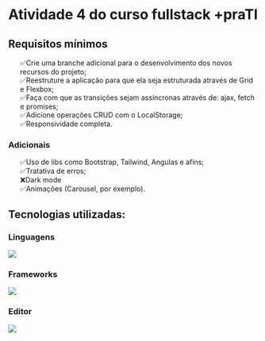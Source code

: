 <h1>Atividade 4 do curso fullstack +praTI</h1>
<h2>Requisitos mínimos</h2>
<ul style="list-style-type: none;">
    <li>✅Crie uma branche adicional para o desenvolvimento dos novos recursos do projeto;</li>
    <li>✅Reestruture a aplicação para que ela seja estruturada através de Grid e Flexbox;</li>
    <li>✅Faça com que as transições sejam assíncronas através de: ajax, fetch e promises;</li>
    <li>✅Adicione operações CRUD com o LocalStorage;</li>
    <li>✅Responsividade completa.</li>
</ul>
<h3>Adicionais</h3>
<ul style="list-style-type: none;">
    <li>✅Uso de libs como Bootstrap, Tailwind, Angulas e afins;</li>
    <li>✅Tratativa de erros;</li>
    <li>❌Dark mode</li>
    <li>✅Animações (Carousel, por exemplo).</li>
</ul>
<h2>Tecnologias utilizadas:</h2>
<div>
    <h3>Linguagens</h3>
    <img src="https://skillicons.dev/icons?i=html,css,javascript">
    <h3>Frameworks</h3>
    <img src="https://skillicons.dev/icons?i=bootstrap">
    <h3>Editor</h3>
    <img src="https://skillicons.dev/icons?i=vscode">
</div>

